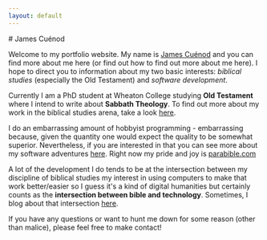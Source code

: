 ```yaml
---
layout: default
---
```


<div class="lead pretty-links">
# James Cuénod

Welcome to my portfolio website. My name is [James Cuénod](about/) and you can find more about me here (or find out how to find out more about me here). I hope to direct you to information about my two basic interests: *biblical studies* (especially the Old Testament) and *software development*.

Currently I am a PhD student at Wheaton College studying **Old Testament** where I intend to write about **Sabbath Theology**. To find out more about my work in the biblical studies arena, take a look [here](biblical/).

I do an embarrassing amount of hobbyist programming - embarrassing because, given the quantity one would expect the quality to be somewhat superior. Nevertheless, if you are interested in that you can see more about my software adventures [here](software/). Right now my pride and joy is [parabible.com](https://parabible.com)

A lot of the development I do tends to be at the intersection between my discipline of biblical studies my interest in using computers to make that work better/easier so I guess it's a kind of digital humanities but certainly counts as the **intersection between bible and technology**. Sometimes, I blog about that intersection [here](https://jcuenod.github.io/bibletech).

If you have any questions or want to hunt me down for some reason (other than malice), please feel free to make contact!
</div>
